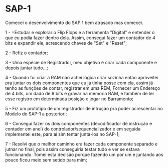 # SAP-1

Comecei o desenvolvimento do SAP 1 bem atrasado mas comecei.

1 - =Estudar e explorar o Flip Flops e a ferramenta "Digital" e entender o que eu podia fazer dentro dela.
Assim, consegui fazer um contador de 4 bits e expandir ele, acrescendo chaves de "Set" e "Reset";

2 - Refiz o contador;

3 - Uma espécie de Registrador, meu objetivo é criar cada componente e depois juntar tudo...;

4 - Quando fui criar a RAM não achei lógica criar sozinha então aproveitei pra juntar os dois componentes que eu já tinha posse com ela, assim já tenho as funções de contar, registrar em uma REM,
Fornecer um Endereço de 4 bits, um dado de 8 bits e gravar na memoria RAM, e também de ler esse registro em determinada posição e jogar no Barramento;

5 - Fiz um protótipo de um registrador de intrução pra poder acrescentar no Modelo do SAP-1 a posteriori;

6 - Consegui fazer os dois componentes (decodificador de instrução e contador em anel) do controlador/sequencializador e em seguida implementei este, para aí sim tentar junta-los no SAP-1;

7 - Resolvi que o melhor caminho era fazer cada componente separado e jutnar no final, pois assim conseguiria testar tudo e ver se estava funcionando. Tomei esta decisão porque fazendo um por um
e juntando aos pouco ficou meio sem setido para mim;


